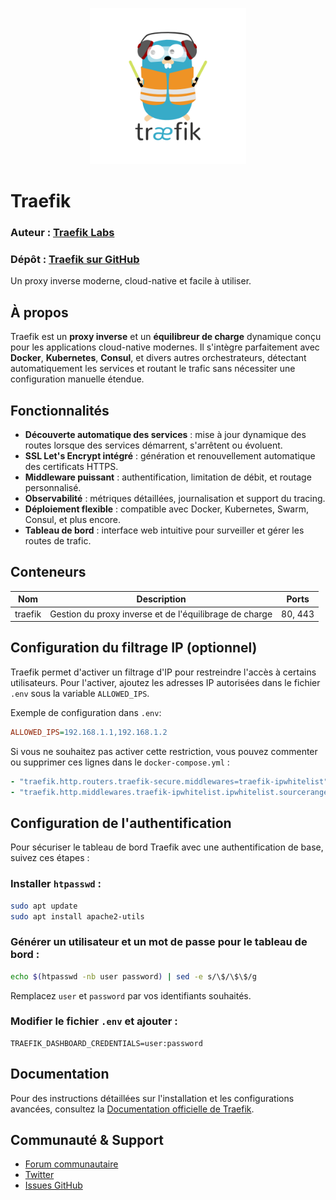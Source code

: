 <p align="center">
    <picture>
        <source media="(prefers-color-scheme: dark)" srcset="https://raw.githubusercontent.com/traefik/traefik/master/docs/content/assets/img/traefik.logo-dark.png">
        <source media="(prefers-color-scheme: light)" srcset="https://raw.githubusercontent.com/traefik/traefik/master/docs/content/assets/img/traefik.logo.png">
        <img alt="Traefik" title="Traefik" src="https://raw.githubusercontent.com/traefik/traefik/master/docs/content/assets/img/traefik.logo.png" width="250">
    </picture>
</p>

# Traefik

### Auteur : [Traefik Labs](https://github.com/traefik)
### Dépôt : [Traefik sur GitHub](https://github.com/traefik/traefik)

Un proxy inverse moderne, cloud-native et facile à utiliser.

## À propos

Traefik est un **proxy inverse** et un **équilibreur de charge** dynamique conçu pour les applications cloud-native modernes. Il s'intègre parfaitement avec **Docker**, **Kubernetes**, **Consul**, et divers autres orchestrateurs, détectant automatiquement les services et routant le trafic sans nécessiter une configuration manuelle étendue.

## Fonctionnalités

- **Découverte automatique des services** : mise à jour dynamique des routes lorsque des services démarrent, s'arrêtent ou évoluent.
- **SSL Let's Encrypt intégré** : génération et renouvellement automatique des certificats HTTPS.
- **Middleware puissant** : authentification, limitation de débit, et routage personnalisé.
- **Observabilité** : métriques détaillées, journalisation et support du tracing.
- **Déploiement flexible** : compatible avec Docker, Kubernetes, Swarm, Consul, et plus encore.
- **Tableau de bord** : interface web intuitive pour surveiller et gérer les routes de trafic.

## Conteneurs

| Nom    | Description                                | Ports  |
| ------- | ------------------------------------------ | ------- |
| traefik | Gestion du proxy inverse et de l'équilibrage de charge | 80, 443 |

## Configuration du filtrage IP (optionnel)

Traefik permet d'activer un filtrage d'IP pour restreindre l'accès à certains utilisateurs.
Pour l'activer, ajoutez les adresses IP autorisées dans le fichier `.env` sous la variable `ALLOWED_IPS`.

Exemple de configuration dans `.env`:
```ini
ALLOWED_IPS=192.168.1.1,192.168.1.2
```

Si vous ne souhaitez pas activer cette restriction, vous pouvez commenter ou supprimer ces lignes dans le `docker-compose.yml` :
```yaml
- "traefik.http.routers.traefik-secure.middlewares=traefik-ipwhitelist"
- "traefik.http.middlewares.traefik-ipwhitelist.ipwhitelist.sourcerange=${ALLOWED_IPS}"
```

## Configuration de l'authentification

Pour sécuriser le tableau de bord Traefik avec une authentification de base, suivez ces étapes :

### Installer `htpasswd` :
```bash
sudo apt update
sudo apt install apache2-utils
```

### Générer un utilisateur et un mot de passe pour le tableau de bord :
```bash
echo $(htpasswd -nb user password) | sed -e s/\$/\$\$/g
```
Remplacez `user` et `password` par vos identifiants souhaités.

### Modifier le fichier `.env` et ajouter :
```env
TRAEFIK_DASHBOARD_CREDENTIALS=user:password
```

## Documentation

Pour des instructions détaillées sur l'installation et les configurations avancées, consultez la [Documentation officielle de Traefik](https://doc.traefik.io/traefik).

## Communauté & Support

- [Forum communautaire](https://community.traefik.io/)
- [Twitter](https://twitter.com/intent/follow?screen_name=traefik)
- [Issues GitHub](https://github.com/traefik/traefik/issues)
